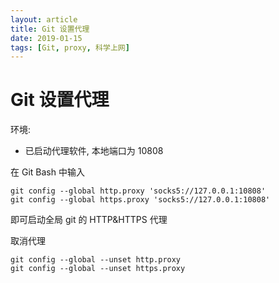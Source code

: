 ```yaml
---
layout: article
title: Git 设置代理
date: 2019-01-15
tags: [Git, proxy, 科学上网]
---
```


# Git 设置代理

环境:
- 已启动代理软件, 本地端口为 10808

在 Git Bash 中输入
```shell
git config --global http.proxy 'socks5://127.0.0.1:10808'
git config --global https.proxy 'socks5://127.0.0.1:10808'
```
即可启动全局 git 的 HTTP&HTTPS 代理

取消代理
```shell
git config --global --unset http.proxy
git config --global --unset https.proxy
```
